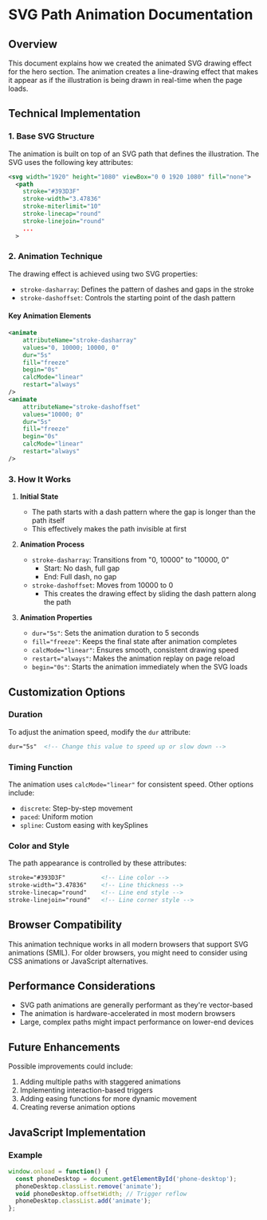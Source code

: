 # SVG Path Animation Documentation

## Overview
This document explains how we created the animated SVG drawing effect for the hero section. The animation creates a line-drawing effect that makes it appear as if the illustration is being drawn in real-time when the page loads. 

## Technical Implementation

### 1. Base SVG Structure
The animation is built on top of an SVG path that defines the illustration. The SVG uses the following key attributes:
```svg
<svg width="1920" height="1080" viewBox="0 0 1920 1080" fill="none">
  <path 
    stroke="#393D3F" 
    stroke-width="3.47836" 
    stroke-miterlimit="10" 
    stroke-linecap="round" 
    stroke-linejoin="round"
    ...
  >
```

### 2. Animation Technique
The drawing effect is achieved using two SVG properties:
- `stroke-dasharray`: Defines the pattern of dashes and gaps in the stroke
- `stroke-dashoffset`: Controls the starting point of the dash pattern

#### Key Animation Elements
```svg
<animate
    attributeName="stroke-dasharray"
    values="0, 10000; 10000, 0"
    dur="5s"
    fill="freeze"
    begin="0s"
    calcMode="linear"
    restart="always"
/>
<animate
    attributeName="stroke-dashoffset"
    values="10000; 0"
    dur="5s"
    fill="freeze"
    begin="0s"
    calcMode="linear"
    restart="always"
/>
```

### 3. How It Works

1. **Initial State**
   - The path starts with a dash pattern where the gap is longer than the path itself
   - This effectively makes the path invisible at first

2. **Animation Process**
   - `stroke-dasharray`: Transitions from "0, 10000" to "10000, 0"
     - Start: No dash, full gap
     - End: Full dash, no gap
   - `stroke-dashoffset`: Moves from 10000 to 0
     - This creates the drawing effect by sliding the dash pattern along the path

3. **Animation Properties**
   - `dur="5s"`: Sets the animation duration to 5 seconds
   - `fill="freeze"`: Keeps the final state after animation completes
   - `calcMode="linear"`: Ensures smooth, consistent drawing speed
   - `restart="always"`: Makes the animation replay on page reload
   - `begin="0s"`: Starts the animation immediately when the SVG loads

## Customization Options

### Duration
To adjust the animation speed, modify the `dur` attribute:
```svg
dur="5s"  <!-- Change this value to speed up or slow down -->
```

### Timing Function
The animation uses `calcMode="linear"` for consistent speed. Other options include:
- `discrete`: Step-by-step movement
- `paced`: Uniform motion
- `spline`: Custom easing with keySplines

### Color and Style
The path appearance is controlled by these attributes:
```svg
stroke="#393D3F"          <!-- Line color -->
stroke-width="3.47836"    <!-- Line thickness -->
stroke-linecap="round"    <!-- Line end style -->
stroke-linejoin="round"   <!-- Line corner style -->
```

## Browser Compatibility
This animation technique works in all modern browsers that support SVG animations (SMIL). For older browsers, you might need to consider using CSS animations or JavaScript alternatives.

## Performance Considerations
- SVG path animations are generally performant as they're vector-based
- The animation is hardware-accelerated in most modern browsers
- Large, complex paths might impact performance on lower-end devices

## Future Enhancements
Possible improvements could include:
1. Adding multiple paths with staggered animations
2. Implementing interaction-based triggers
3. Adding easing functions for more dynamic movement
4. Creating reverse animation options

## JavaScript Implementation

### Example
```javascript
window.onload = function() {
  const phoneDesktop = document.getElementById('phone-desktop');
  phoneDesktop.classList.remove('animate');
  void phoneDesktop.offsetWidth; // Trigger reflow
  phoneDesktop.classList.add('animate');
};
```